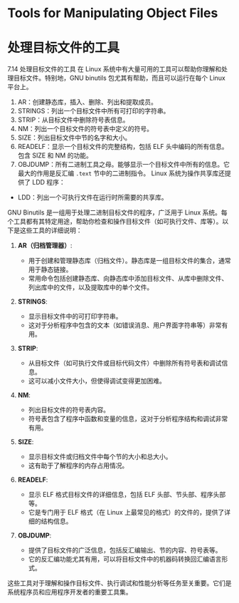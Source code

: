 # Tools for Manipulating Object Files
# 处理目标文件的工具

7.14 处理目标文件的工具
在 Linux 系统中有大量可用的工具可以帮助你理解和处理目标文件。特别地，GNU binutils 包尤其有帮助，而且可以运行在每个 Linux 平台上。
1. AR：创建静态库，插入、删除、列出和提取成员。
2. STRINGS：列出一个目标文件中所有可打印的字符串。
3. STRIP：从目标文件中删除符号表信息。
4. NM：列出一个目标文件的符号表中定义的符号。
5. SIZE：列出目标文件中节的名字和大小。
6. READELF：显示一个目标文件的完整结构，包括 ELF 头中编码的所有信息。包含 SIZE 和 NM 的功能。
7. OBJDUMP：所有二进制工具之母。能够显示一个目标文件中所有的信息。它最大的作用是反汇编 `.text` 节中的二进制指令。
Linux 系统为操作共享库还提供了 LDD 程序：
 - LDD：列出一个可执行文件在运行时所需要的共享库。


GNU Binutils 是一组用于处理二进制目标文件的程序，广泛用于 Linux 系统。每个工具都有其特定用途，帮助你检查和操作目标文件（如可执行文件、库等）。以下是这些工具的详细说明：

1. **AR（归档管理器）**:
   - 用于创建和管理静态库（归档文件）。静态库是一组目标文件的集合，通常用于静态链接。
   - 常用命令包括创建静态库、向静态库中添加目标文件、从库中删除文件、列出库中的文件，以及提取库中的单个文件。

2. **STRINGS**:
   - 显示目标文件中的可打印字符串。
   - 这对于分析程序中包含的文本（如错误消息、用户界面字符串等）非常有用。

3. **STRIP**:
   - 从目标文件（如可执行文件或目标代码文件）中删除所有符号表和调试信息。
   - 这可以减小文件大小，但使得调试变得更加困难。

4. **NM**:
   - 列出目标文件的符号表内容。
   - 符号表包含了程序中函数和变量的信息，这对于分析程序结构和调试非常有用。

5. **SIZE**:
   - 显示目标文件或归档文件中每个节的大小和总大小。
   - 这有助于了解程序的内存占用情况。

6. **READELF**:
   - 显示 ELF 格式目标文件的详细信息，包括 ELF 头部、节头部、程序头部等。
   - 它是专门用于 ELF 格式（在 Linux 上最常见的格式）的文件的，提供了详细的结构信息。

7. **OBJDUMP**:
   - 提供了目标文件的广泛信息，包括反汇编输出、节的内容、符号表等。
   - 它的反汇编功能尤其有用，可以将目标文件中的机器码转换回汇编语言形式。

这些工具对于理解和操作目标文件、执行调试和性能分析等任务至关重要。它们是系统程序员和应用程序开发者的重要工具集。 